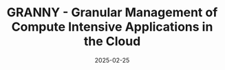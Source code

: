 ---
layout: default
modal-id: 12
date: 2025-02-25
title: GRANNY - Granular Management of Compute Intensive Applications in the Cloud
img: news11.png
alt: GRANNY
project-date: February 2025
description: <a href="img\posts\Newsletter_11_February_2025.pdf">READ NEWSLETTER</a>
---